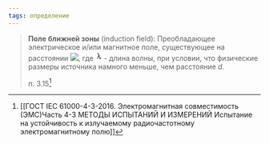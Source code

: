```yaml
---
tags: определение
---
```

>**Поле ближней зоны** (induction field): Преобладающее электрическое и/или магнитное поле, существующее на расстоянии ![](https://api.docs.cntd.ru/img/12/00/14/07/63/564fe670-45eb-453b-bb41-9721bae77a2a/P00540000.gif), где ![](data:image;base64,R0lGODdhDQATAIABAAAAAP///ywAAAAADQATAAACHIyPqcvtAYCT8NVHZ15yqz5dnOEhGWiakcW2bgEAOw==) - длина волны, при условии, что физические размеры источника намного меньше, чем расстояние _d_.
>
>п. 3.15[^1]

[^1]:[[ГОСТ IEC 61000-4-3-2016. Электромагнитная совместимость (ЭМС)Часть 4-3 МЕТОДЫ ИСПЫТАНИЙ И ИЗМЕРЕНИЙ Испытание на устойчивость к излучаемому радиочастотному электромагнитному полю]]